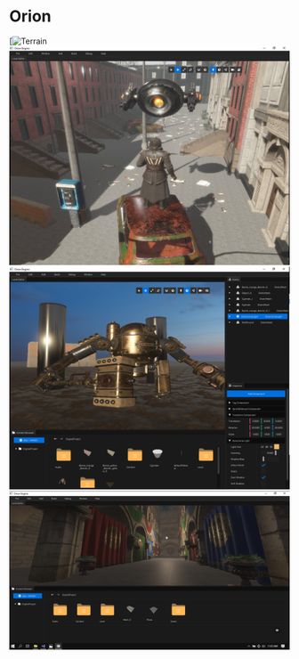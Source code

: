 # Orion
[![Terrain](https://youtu.be/uE5akLCUEh0)
![Cascaded Shadow Map Demonstration](photo_2024-02-16_15-00-13.jpg)
![preview](1.png)
![preview](3.png)
